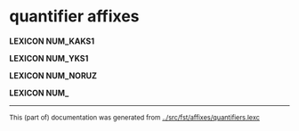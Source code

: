 # quantifier affixes

**LEXICON NUM_KAKS1** 

**LEXICON NUM_YKS1** 


**LEXICON NUM_NORUZ** 

**LEXICON NUM_** 

* * *
<small>This (part of) documentation was generated from [../src/fst/affixes/quantifiers.lexc](http://github.com/giellalt/lang-vep/blob/main/../src/fst/affixes/quantifiers.lexc)</small>